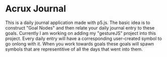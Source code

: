# Acrux Journal

This is a daily journal application made with p5.js. The basic idea is to construct "Goal Nodes" and then relate your daily journal entry to these goals. Currently I am working on adding my "gestureJS" project into this project. Every daily entry will have a corresponding user-created symbol to go onlong with it. When you work towards goals these goals will spawn symbols that are representitive of all the days that went into them. 
